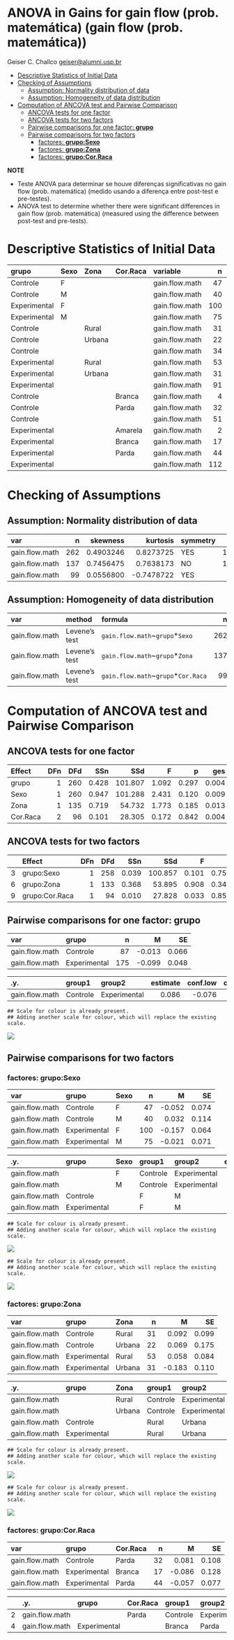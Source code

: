 ANOVA in Gains for gain flow (prob. matemática) (gain flow (prob.
matemática))
================
Geiser C. Challco <geiser@alumni.usp.br>

- [Descriptive Statistics of Initial
  Data](#descriptive-statistics-of-initial-data)
- [Checking of Assumptions](#checking-of-assumptions)
  - [Assumption: Normality distribution of
    data](#assumption-normality-distribution-of-data)
  - [Assumption: Homogeneity of data
    distribution](#assumption-homogeneity-of-data-distribution)
- [Computation of ANCOVA test and Pairwise
  Comparison](#computation-of-ancova-test-and-pairwise-comparison)
  - [ANCOVA tests for one factor](#ancova-tests-for-one-factor)
  - [ANCOVA tests for two factors](#ancova-tests-for-two-factors)
  - [Pairwise comparisons for one factor:
    **grupo**](#pairwise-comparisons-for-one-factor-grupo)
  - [Pairwise comparisons for two
    factors](#pairwise-comparisons-for-two-factors)
    - [factores: **grupo:Sexo**](#factores-gruposexo)
    - [factores: **grupo:Zona**](#factores-grupozona)
    - [factores: **grupo:Cor.Raca**](#factores-grupocorraca)

**NOTE**

- Teste ANOVA para determinar se houve diferenças significativas no gain
  flow (prob. matemática) (medido usando a diferença entre post-test e
  pre-testes).
- ANOVA test to determine whether there were significant differences in
  gain flow (prob. matemática) (measured using the difference between
  post-test and pre-tests).

# Descriptive Statistics of Initial Data

| grupo        | Sexo | Zona   | Cor.Raca | variable       |   n |   mean | median |    min |   max |    sd |    se |    ci |   iqr |
|:-------------|:-----|:-------|:---------|:---------------|----:|-------:|-------:|-------:|------:|------:|------:|------:|------:|
| Controle     | F    |        |          | gain.flow.math |  47 | -0.052 | -0.111 | -1.111 | 1.333 | 0.507 | 0.074 | 0.149 | 0.556 |
| Controle     | M    |        |          | gain.flow.math |  40 |  0.032 | -0.056 | -1.111 | 2.250 | 0.719 | 0.114 | 0.230 | 0.806 |
| Experimental | F    |        |          | gain.flow.math | 100 | -0.157 | -0.222 | -1.556 | 2.111 | 0.643 | 0.064 | 0.128 | 0.778 |
| Experimental | M    |        |          | gain.flow.math |  75 | -0.021 |  0.000 | -1.556 | 1.556 | 0.613 | 0.071 | 0.141 | 0.889 |
| Controle     |      | Rural  |          | gain.flow.math |  31 |  0.092 |  0.111 | -1.111 | 1.333 | 0.549 | 0.099 | 0.201 | 0.611 |
| Controle     |      | Urbana |          | gain.flow.math |  22 |  0.069 | -0.056 | -1.000 | 2.250 | 0.823 | 0.175 | 0.365 | 0.743 |
| Controle     |      |        |          | gain.flow.math |  34 | -0.162 | -0.111 | -1.111 | 0.778 | 0.482 | 0.083 | 0.168 | 0.722 |
| Experimental |      | Rural  |          | gain.flow.math |  53 |  0.058 |  0.000 | -0.778 | 2.111 | 0.609 | 0.084 | 0.168 | 0.958 |
| Experimental |      | Urbana |          | gain.flow.math |  31 | -0.183 | -0.222 | -1.222 | 1.111 | 0.615 | 0.110 | 0.226 | 0.833 |
| Experimental |      |        |          | gain.flow.math |  91 | -0.162 | -0.222 | -1.556 | 1.778 | 0.642 | 0.067 | 0.134 | 0.833 |
| Controle     |      |        | Branca   | gain.flow.math |   4 |  0.111 |  0.000 | -0.333 | 0.778 | 0.471 | 0.236 | 0.750 | 0.278 |
| Controle     |      |        | Parda    | gain.flow.math |  32 |  0.081 |  0.111 | -1.111 | 1.333 | 0.609 | 0.108 | 0.219 | 0.833 |
| Controle     |      |        |          | gain.flow.math |  51 | -0.082 | -0.111 | -1.111 | 2.250 | 0.624 | 0.087 | 0.175 | 0.619 |
| Experimental |      |        | Amarela  | gain.flow.math |   2 |  0.167 |  0.167 | -0.111 | 0.444 | 0.393 | 0.278 | 3.530 | 0.278 |
| Experimental |      |        | Branca   | gain.flow.math |  17 | -0.086 |  0.111 | -1.000 | 0.778 | 0.527 | 0.128 | 0.271 | 0.889 |
| Experimental |      |        | Parda    | gain.flow.math |  44 | -0.057 | -0.056 | -0.889 | 1.111 | 0.508 | 0.077 | 0.154 | 0.948 |
| Experimental |      |        |          | gain.flow.math | 112 | -0.122 | -0.146 | -1.556 | 2.111 | 0.695 | 0.066 | 0.130 | 0.833 |

# Checking of Assumptions

## Assumption: Normality distribution of data

| var            |   n |  skewness |   kurtosis | symmetry | statistic | method     |         p | p.signif | normality |
|:---------------|----:|----------:|-----------:|:---------|----------:|:-----------|----------:|:---------|:----------|
| gain.flow.math | 262 | 0.4903246 |  0.8273725 | YES      | 15.641420 | D’Agostino | 0.0004013 | \*\*     | \-        |
| gain.flow.math | 137 | 0.7456475 |  0.7638173 | NO       | 15.112746 | D’Agostino | 0.0005228 | \*\*     | QQ        |
| gain.flow.math |  99 | 0.0556800 | -0.7478722 | YES      |  3.679412 | D’Agostino | 0.1588642 | ns       | YES       |

## Assumption: Homogeneity of data distribution

| var            | method        | formula                              |   n | df1 | df2 | statistic |         p | p.signif |
|:---------------|:--------------|:-------------------------------------|----:|----:|----:|----------:|----------:|:---------|
| gain.flow.math | Levene’s test | `gain.flow.math`~`grupo`\*`Sexo`     | 262 |   3 | 258 | 1.4467440 | 0.2296423 | ns       |
| gain.flow.math | Levene’s test | `gain.flow.math`~`grupo`\*`Zona`     | 137 |   3 | 133 | 0.9021948 | 0.4420253 | ns       |
| gain.flow.math | Levene’s test | `gain.flow.math`~`grupo`\*`Cor.Raca` |  99 |   4 |  94 | 0.5679178 | 0.6865350 | ns       |

# Computation of ANCOVA test and Pairwise Comparison

## ANCOVA tests for one factor

| Effect   | DFn | DFd |   SSn |     SSd |     F |     p |   ges | p\<.05 |
|:---------|----:|----:|------:|--------:|------:|------:|------:|:-------|
| grupo    |   1 | 260 | 0.428 | 101.807 | 1.092 | 0.297 | 0.004 |        |
| Sexo     |   1 | 260 | 0.947 | 101.288 | 2.431 | 0.120 | 0.009 |        |
| Zona     |   1 | 135 | 0.719 |  54.732 | 1.773 | 0.185 | 0.013 |        |
| Cor.Raca |   2 |  96 | 0.101 |  28.305 | 0.172 | 0.842 | 0.004 |        |

## ANCOVA tests for two factors

|     | Effect         | DFn | DFd |   SSn |     SSd |     F |     p |   ges | p\<.05 |
|:----|:---------------|----:|----:|------:|--------:|------:|------:|------:|:-------|
| 3   | grupo:Sexo     |   1 | 258 | 0.039 | 100.857 | 0.101 | 0.751 | 0.000 |        |
| 6   | grupo:Zona     |   1 | 133 | 0.368 |  53.895 | 0.908 | 0.342 | 0.007 |        |
| 9   | grupo:Cor.Raca |   1 |  94 | 0.010 |  27.828 | 0.033 | 0.857 | 0.000 |        |

## Pairwise comparisons for one factor: **grupo**

| var            | grupo        |   n |      M |    SE |
|:---------------|:-------------|----:|-------:|------:|
| gain.flow.math | Controle     |  87 | -0.013 | 0.066 |
| gain.flow.math | Experimental | 175 | -0.099 | 0.048 |

| .y.            | group1   | group2       | estimate | conf.low | conf.high |    se | statistic |     p | p.adj | p.adj.signif |
|:---------------|:---------|:-------------|---------:|---------:|----------:|------:|----------:|------:|------:|:-------------|
| gain.flow.math | Controle | Experimental |    0.086 |   -0.076 |     0.247 | 0.082 |     1.045 | 0.297 | 0.297 | ns           |

    ## Scale for colour is already present.
    ## Adding another scale for colour, which will replace the existing scale.

![](C:/Users/geise/OneDrive/Workspace/WordGen-Stari-2/results/wordgen-gain.flow.math-Serie-8-ano-gain_files/figure-gfm/unnamed-chunk-18-1.png)<!-- -->

## Pairwise comparisons for two factors

### factores: **grupo:Sexo**

| var            | grupo        | Sexo |   n |      M |    SE |
|:---------------|:-------------|:-----|----:|-------:|------:|
| gain.flow.math | Controle     | F    |  47 | -0.052 | 0.074 |
| gain.flow.math | Controle     | M    |  40 |  0.032 | 0.114 |
| gain.flow.math | Experimental | F    | 100 | -0.157 | 0.064 |
| gain.flow.math | Experimental | M    |  75 | -0.021 | 0.071 |

| .y.            | grupo        | Sexo | group1   | group2       | estimate | conf.low | conf.high |    se | statistic |     p | p.adj | p.adj.signif |
|:---------------|:-------------|:-----|:---------|:-------------|---------:|---------:|----------:|------:|----------:|------:|------:|:-------------|
| gain.flow.math |              | F    | Controle | Experimental |    0.106 |   -0.112 |     0.323 | 0.111 |     0.955 | 0.340 | 0.340 | ns           |
| gain.flow.math |              | M    | Controle | Experimental |    0.053 |   -0.188 |     0.294 | 0.122 |     0.435 | 0.664 | 0.664 | ns           |
| gain.flow.math | Controle     |      | F        | M            |   -0.084 |   -0.349 |     0.181 | 0.135 |    -0.625 | 0.533 | 0.533 | ns           |
| gain.flow.math | Experimental |      | F        | M            |   -0.136 |   -0.324 |     0.052 | 0.096 |    -1.428 | 0.154 | 0.154 | ns           |

    ## Scale for colour is already present.
    ## Adding another scale for colour, which will replace the existing scale.

![](C:/Users/geise/OneDrive/Workspace/WordGen-Stari-2/results/wordgen-gain.flow.math-Serie-8-ano-gain_files/figure-gfm/unnamed-chunk-28-1.png)<!-- -->

    ## Scale for colour is already present.
    ## Adding another scale for colour, which will replace the existing scale.

![](C:/Users/geise/OneDrive/Workspace/WordGen-Stari-2/results/wordgen-gain.flow.math-Serie-8-ano-gain_files/figure-gfm/unnamed-chunk-29-1.png)<!-- -->

### factores: **grupo:Zona**

| var            | grupo        | Zona   |   n |      M |    SE |
|:---------------|:-------------|:-------|----:|-------:|------:|
| gain.flow.math | Controle     | Rural  |  31 |  0.092 | 0.099 |
| gain.flow.math | Controle     | Urbana |  22 |  0.069 | 0.175 |
| gain.flow.math | Experimental | Rural  |  53 |  0.058 | 0.084 |
| gain.flow.math | Experimental | Urbana |  31 | -0.183 | 0.110 |

| .y.            | grupo        | Zona   | group1   | group2       | estimate | conf.low | conf.high |    se | statistic |     p | p.adj | p.adj.signif |
|:---------------|:-------------|:-------|:---------|:-------------|---------:|---------:|----------:|------:|----------:|------:|------:|:-------------|
| gain.flow.math |              | Rural  | Controle | Experimental |    0.034 |   -0.251 |     0.319 | 0.144 |     0.236 | 0.814 | 0.814 | ns           |
| gain.flow.math |              | Urbana | Controle | Experimental |    0.252 |   -0.099 |     0.603 | 0.177 |     1.418 | 0.159 | 0.159 | ns           |
| gain.flow.math | Controle     |        | Rural    | Urbana       |    0.023 |   -0.328 |     0.374 | 0.177 |     0.129 | 0.897 | 0.897 | ns           |
| gain.flow.math | Experimental |        | Rural    | Urbana       |    0.241 |   -0.044 |     0.525 | 0.144 |     1.672 | 0.097 | 0.097 | ns           |

    ## Scale for colour is already present.
    ## Adding another scale for colour, which will replace the existing scale.

![](C:/Users/geise/OneDrive/Workspace/WordGen-Stari-2/results/wordgen-gain.flow.math-Serie-8-ano-gain_files/figure-gfm/unnamed-chunk-37-1.png)<!-- -->

    ## Scale for colour is already present.
    ## Adding another scale for colour, which will replace the existing scale.

![](C:/Users/geise/OneDrive/Workspace/WordGen-Stari-2/results/wordgen-gain.flow.math-Serie-8-ano-gain_files/figure-gfm/unnamed-chunk-38-1.png)<!-- -->

### factores: **grupo:Cor.Raca**

| var            | grupo        | Cor.Raca |   n |      M |    SE |
|:---------------|:-------------|:---------|----:|-------:|------:|
| gain.flow.math | Controle     | Parda    |  32 |  0.081 | 0.108 |
| gain.flow.math | Experimental | Branca   |  17 | -0.086 | 0.128 |
| gain.flow.math | Experimental | Parda    |  44 | -0.057 | 0.077 |

|     | .y.            | grupo        | Cor.Raca | group1   | group2       | estimate | conf.low | conf.high |    se | statistic |     p | p.adj | p.adj.signif |
|:----|:---------------|:-------------|:---------|:---------|:-------------|---------:|---------:|----------:|------:|----------:|------:|------:|:-------------|
| 2   | gain.flow.math |              | Parda    | Controle | Experimental |    0.138 |   -0.115 |     0.391 | 0.127 |     1.082 | 0.282 | 0.282 | ns           |
| 4   | gain.flow.math | Experimental |          | Branca   | Parda        |   -0.029 |   -0.340 |     0.282 | 0.156 |    -0.187 | 0.852 | 0.852 | ns           |
